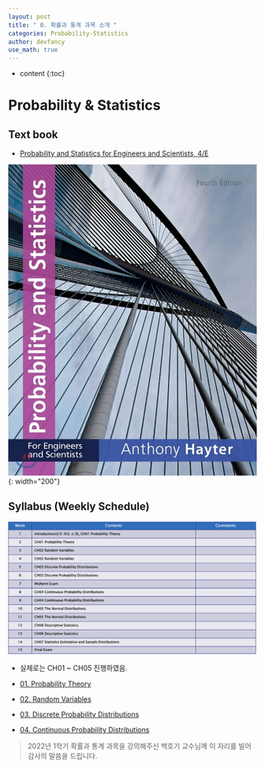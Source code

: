 ```yaml
---
layout: post
title: " 0. 확률과 통계 과목 소개 "
categories: Probability-Statistics
author: devfancy
use_math: true
---
```

* content
{:toc}

# Probability & Statistics


## Text book

* [Probability and Statistics for Engineers and Scientists, 4/E](https://www.amazon.com/Probability-Statistics-Engineers-Scientists-Anthony/dp/1111827044)

![](/assets/img/ps/probability-and-statistics-for-engineers-and-scientists_textbook.png){: width="200"}


## Syllabus (Weekly Schedule)

![](/assets/img/ps/ps-weekly-schedule.png)

* 실제로는 CH01 ~ CH05 진행하였음.

* [01. Probability Theory](https://devfancy.github.io/PS-01-Probability-Theory/)

* [02. Random Variables](https://devfancy.github.io/PS-02-Random-Variable/)

* [03. Discrete Probability Distributions](https://devfancy.github.io/PS-03-Discrete-Probability-Distributions/)

* [04. Continuous Probability Distributions](https://devfancy.github.io/PS-04-Continuous-Probability-Distributions/)

> 2022년 1학기 확률과 통계 과목을 강의해주신 백호기 교수님께 이 자리를 빌어 감사의 말씀을 드립니다.